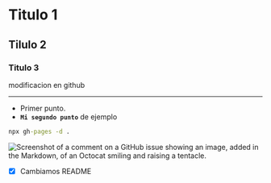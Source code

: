# Titulo 1
## Tilulo 2
### Titulo 3
modificacion en github

---

- Primer punto.
- **``Mi segundo punto``** de ejemplo

```cmd
npx gh-pages -d .
```
![Screenshot of a comment on a GitHub issue showing an image, added in the Markdown, of an Octocat smiling and raising a tentacle.](https://myoctocat.com/assets/images/base-octocat.svg)

- [x] Cambiamos README
